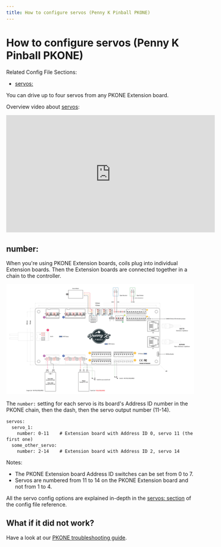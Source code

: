 ```yaml
---
title: How to configure servos (Penny K Pinball PKONE)
---
```


# How to configure servos (Penny K Pinball PKONE)


Related Config File Sections:

* [servos:](../../config/servos.md)

You can drive up to four servos from any PKONE Extension board.

Overview video about [servos](../../mechs/servos/index.md):

<div class="video-wrapper">
<iframe width="560" height="315" src="https://www.youtube.com/embed/wA6KEODwQ5w" title="YouTube video player" frameborder="0" allow="accelerometer; autoplay; clipboard-write; encrypted-media; gyroscope; picture-in-picture" allowfullscreen></iframe>
</div>

## number:

When you're using PKONE Extension boards, coils plug into individual
Extension boards. Then the Extension boards are connected together in a
chain to the controller.

![image](/hardware/images/pkone-extension.png)

The `number:` setting for each servo is its board's Address ID number
in the PKONE chain, then the dash, then the servo output number (11-14).

``` mpf-config
servos:
  servo_1:
    number: 0-11    # Extension board with Address ID 0, servo 11 (the first one)
  some_other_servo:
    number: 2-14    # Extension board with Address ID 2, servo 14
```

Notes:

* The PKONE Extension board Address ID switches can be set from 0 to
    7.
* Servos are numbered from 11 to 14 on the PKONE Extension board and
    not from 1 to 4.

All the servo config options are explained in-depth in the
[servos: section](../../config/servos.md) of the
config file reference.

## What if it did not work?

Have a look at our
[PKONE troubleshooting guide](../../troubleshooting/index.md).

